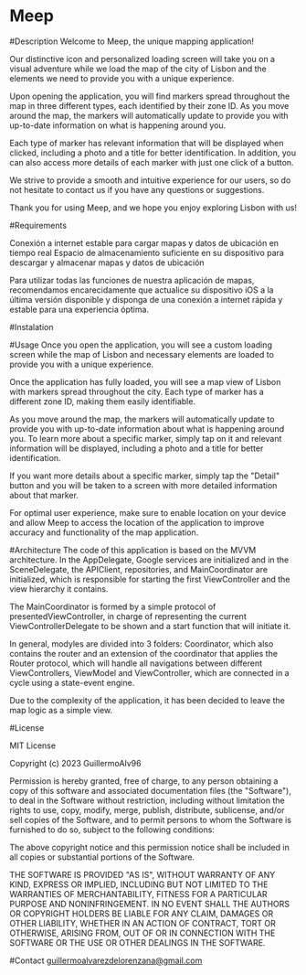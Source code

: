 # Meep

#Description
Welcome to Meep, the unique mapping application!

Our distinctive icon and personalized loading screen will take you on a visual adventure while we load the map of the city of Lisbon and the elements we need to provide you with a unique experience.

Upon opening the application, you will find markers spread throughout the map in three different types, each identified by their zone ID. As you move around the map, the markers will automatically update to provide you with up-to-date information on what is happening around you.

Each type of marker has relevant information that will be displayed when clicked, including a photo and a title for better identification. In addition, you can also access more details of each marker with just one click of a button.

We strive to provide a smooth and intuitive experience for our users, so do not hesitate to contact us if you have any questions or suggestions.

Thank you for using Meep, and we hope you enjoy exploring Lisbon with us!


#Requirements

Conexión a internet estable para cargar mapas y datos de ubicación en tiempo real
Espacio de almacenamiento suficiente en su dispositivo para descargar y almacenar mapas y datos de ubicación

Para utilizar todas las funciones de nuestra aplicación de mapas, recomendamos encarecidamente que actualice su dispositivo iOS a la última versión disponible y disponga de una conexión a internet rápida y estable para una experiencia óptima.

#Instalation

#Usage
Once you open the application, you will see a custom loading screen while the map of Lisbon and necessary elements are loaded to provide you with a unique experience.

Once the application has fully loaded, you will see a map view of Lisbon with markers spread throughout the city. Each type of marker has a different zone ID, making them easily identifiable.

As you move around the map, the markers will automatically update to provide you with up-to-date information about what is happening around you. To learn more about a specific marker, simply tap on it and relevant information will be displayed, including a photo and a title for better identification.

If you want more details about a specific marker, simply tap the "Detail" button and you will be taken to a screen with more detailed information about that marker.

For optimal user experience, make sure to enable location on your device and allow Meep to access the location of the application to improve accuracy and functionality of the map application.


#Architecture
The code of this application is based on the MVVM architecture. In the AppDelegate, Google services are initialized and in the SceneDelegate, the APIClient, repositories, and MainCoordinator are initialized, which is responsible for starting the first ViewController and the view hierarchy it contains.

The MainCoordinator is formed by a simple protocol of presentedViewController, in charge of representing the current ViewControllerDelegate to be shown and a start function that will initiate it.

In general, modyles are divided into 3 folders: Coordinator, which also contains the router and an extension of the coordinator that applies the Router protocol, which will handle all navigations between different ViewControllers,
ViewModel and ViewController, which are connected in a cycle using a state-event engine.

Due to the complexity of the application, it has been decided to leave the map logic as a simple view.

#License

MIT License

Copyright (c) 2023 GuillermoAlv96

Permission is hereby granted, free of charge, to any person obtaining a copy
of this software and associated documentation files (the "Software"), to deal
in the Software without restriction, including without limitation the rights
to use, copy, modify, merge, publish, distribute, sublicense, and/or sell
copies of the Software, and to permit persons to whom the Software is
furnished to do so, subject to the following conditions:

The above copyright notice and this permission notice shall be included in all
copies or substantial portions of the Software.

THE SOFTWARE IS PROVIDED "AS IS", WITHOUT WARRANTY OF ANY KIND, EXPRESS OR
IMPLIED, INCLUDING BUT NOT LIMITED TO THE WARRANTIES OF MERCHANTABILITY,
FITNESS FOR A PARTICULAR PURPOSE AND NONINFRINGEMENT. IN NO EVENT SHALL THE
AUTHORS OR COPYRIGHT HOLDERS BE LIABLE FOR ANY CLAIM, DAMAGES OR OTHER
LIABILITY, WHETHER IN AN ACTION OF CONTRACT, TORT OR OTHERWISE, ARISING FROM,
OUT OF OR IN CONNECTION WITH THE SOFTWARE OR THE USE OR OTHER DEALINGS IN THE
SOFTWARE.


#Contact
guillermoalvarezdelorenzana@gmail.com
